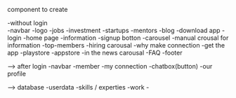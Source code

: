component to create

-without login  
    -navbar
        -logo
        -jobs
        -investment
        -startups
        -mentors
        -blog
        -download app
        -login
    -home page
        -information 
        -signup botton
    -carousel
    -manual crousal for information 
    -top-members
    -hiring carousal
    -why make connection 
    -get the app
        -playstore 
        -appstore
    -in the news carousal
    -FAQ
    -footer

--> after login
    -navbar
        -member
        -my connection
        -chatbox(button)
        -our profile

--> database
    -userdata
    -skills / experties
    -work
    -